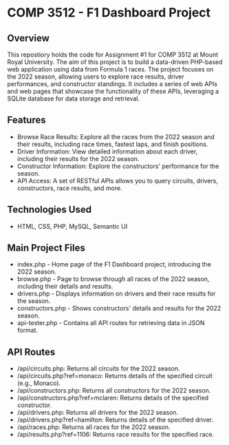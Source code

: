# COMP 3512 - F1 Dashboard Project 

## Overview
This repostiory holds the code for Assignment #1 for COMP 3512 at Mount Royal University. The aim of this project is to build a data-driven PHP-based web application using data from Formula 1 races. The project focuses on the 2022 season, allowing users to explore race results, driver performances, and constructor standings. It includes a series of web APIs and web pages that showcase the functionality of these APIs, leveraging a SQLite database for data storage and retrieval.

## Features 
- Browse Race Results: Explore all the races from the 2022 season and their results, including race times, fastest laps, and finish positions.
- Driver Information: View detailed information about each driver, including their results for the 2022 season.
- Constructor Information: Explore the constructors' performance for the season.
- API Access: A set of RESTful APIs allows you to query circuits, drivers, constructors, race results, and more.

## Technologies Used
- HTML, CSS, PHP, MySQL, Semantic UI

## Main Project Files
- index.php - Home page of the F1 Dashboard project, introducing the 2022 season.
- browse.php - Page to browse through all races of the 2022 season, including their details and results.
- drivers.php - Displays information on drivers and their race results for the season.
- constructors.php - Shows constructors' details and results for the 2022 season.
- api-tester.php - Contains all API routes for retrieving data in JSON format.
  
## API Routes
- /api/circuits.php: Returns all circuits for the 2022 season.
- /api/circuits.php?ref=monaco: Returns details of the specified circuit (e.g., Monaco).
- /api/constructors.php: Returns all constructors for the 2022 season.
- /api/constructors.php?ref=mclaren: Returns details of the specified constructor.
- /api/drivers.php: Returns all drivers for the 2022 season.
- /api/drivers.php?ref=hamilton: Returns details of the specified driver.
- /api/races.php: Returns all races for the 2022 season.
- /api/results.php?ref=1106: Returns race results for the specified race.

